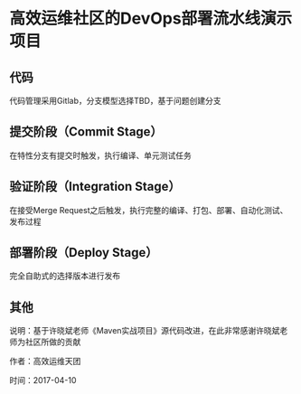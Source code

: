 # 高效运维社区的DevOps部署流水线演示项目

## 代码
代码管理采用Gitlab，分支模型选择TBD，基于问题创建分支


## 提交阶段（Commit Stage）
在特性分支有提交时触发，执行编译、单元测试任务

## 验证阶段（Integration Stage）
在接受Merge Request之后触发，执行完整的编译、打包、部署、自动化测试、发布过程

## 部署阶段（Deploy Stage）
完全自助式的选择版本进行发布

## 其他
说明：基于许晓斌老师《Maven实战项目》源代码改进，在此非常感谢许晓斌老师为社区所做的贡献


作者：高效运维天团

时间：2017-04-10

